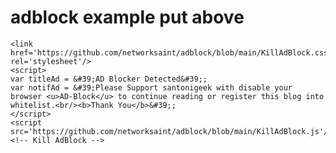 # adblock example put above </body>
<!-- Kill AdBlock -->
    <link href='https://github.com/networksaint/adblock/blob/main/KillAdBlock.css' rel='stylesheet'/>
    <script>
    var titleAd = &#39;AD Blocker Detected&#39;;
    var notifAd = &#39;Please Support santonigeek with disable your browser <u>AD-Block</u> to continue reading or register this blog into whitelist.<br/><b>Thank You</b>&#39;;
    </script>
    <script src='https://github.com/networksaint/adblock/blob/main/KillAdBlock.js'/>
    <!-- Kill AdBlock -->
